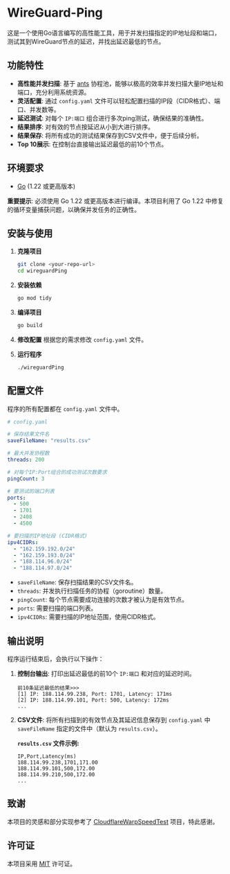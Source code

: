 # WireGuard-Ping

这是一个使用Go语言编写的高性能工具，用于并发扫描指定的IP地址段和端口，测试其到WireGuard节点的延迟，并找出延迟最低的节点。

## 功能特性

- **高性能并发扫描**: 基于 [ants](https://github.com/panjf2000/ants) 协程池，能够以极高的效率并发扫描大量IP地址和端口，充分利用系统资源。
- **灵活配置**: 通过 `config.yaml` 文件可以轻松配置扫描的IP段（CIDR格式）、端口、并发数等。
- **延迟测试**: 对每个 `IP:端口` 组合进行多次ping测试，确保结果的准确性。
- **结果排序**: 对有效的节点按延迟从小到大进行排序。
- **结果保存**: 将所有成功的测试结果保存到CSV文件中，便于后续分析。
- **Top 10展示**: 在控制台直接输出延迟最低的前10个节点。

## 环境要求

- [Go](https://golang.org/) (1.22 或更高版本)

**重要提示**: 必须使用 Go 1.22 或更高版本进行编译。本项目利用了 Go 1.22 中修复的循环变量捕获问题，以确保并发任务的正确性。

## 安装与使用

1.  **克隆项目**
    ```bash
    git clone <your-repo-url>
    cd wireguardPing
    ```

2.  **安装依赖**
    ```bash
    go mod tidy
    ```

3.  **编译项目**
    ```bash
    go build
    ```

4.  **修改配置**
    根据您的需求修改 `config.yaml` 文件。

5.  **运行程序**
    ```bash
    ./wireguardPing
    ```

## 配置文件

程序的所有配置都在 `config.yaml` 文件中。

```yaml
# config.yaml

# 保存结果文件名
saveFileName: "results.csv"

# 最大并发协程数
threads: 200

# 对每个IP:Port组合的成功测试次数要求
pingCount: 3

# 要测试的端口列表
ports:
  - 500
  - 1701
  - 2408
  - 4500

# 要扫描的IP地址段 (CIDR格式)
ipv4CIDRs:
  - "162.159.192.0/24"
  - "162.159.193.0/24"
  - "188.114.96.0/24"
  - "188.114.97.0/24"
```

- `saveFileName`: 保存扫描结果的CSV文件名。
- `threads`: 并发执行扫描任务的协程（goroutine）数量。
- `pingCount`: 每个节点需要成功连接的次数才被认为是有效节点。
- `ports`: 需要扫描的端口列表。
- `ipv4CIDRs`: 需要扫描的IP地址范围，使用CIDR格式。

## 输出说明

程序运行结束后，会执行以下操作：

1.  **控制台输出**: 打印出延迟最低的前10个 `IP:端口` 和对应的延迟时间。
    ```
    前10条延迟最低的结果>>>
    [1] IP: 188.114.99.238, Port: 1701, Latency: 171ms
    [2] IP: 188.114.99.101, Port: 500, Latency: 172ms
    ...
    ```

2.  **CSV文件**: 将所有扫描到的有效节点及其延迟信息保存到 `config.yaml` 中 `saveFileName` 指定的文件中（默认为 `results.csv`）。

    **`results.csv` 文件示例:**
    ```csv
    IP,Port,Latency(ms)
    188.114.99.238,1701,171.00
    188.114.99.101,500,172.00
    188.114.99.210,500,172.00
    ...
    ```

## 致谢

本项目的灵感和部分实现参考了 [CloudflareWarpSpeedTest](https://github.com/peanut996/CloudflareWarpSpeedTest) 项目，特此感谢。

## 许可证

本项目采用 [MIT](LICENSE) 许可证。